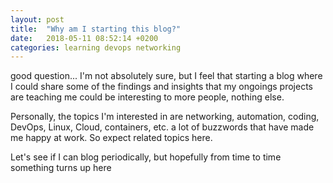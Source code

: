```yaml
---
layout: post
title:  "Why am I starting this blog?"
date:   2018-05-11 08:52:14 +0200
categories: learning devops networking
---
```


good question... I'm not absolutely sure, but I feel that starting a blog where I could share some of the findings and insights that my ongoings projects are teaching me could be interesting to more people, nothing else.

Personally, the topics I'm interested in are networking, automation, coding, DevOps, Linux, Cloud, containers, etc. a lot of buzzwords that have made me happy at work. So expect related topics here.

Let's see if I can blog periodically, but hopefully from time to time something turns up here
